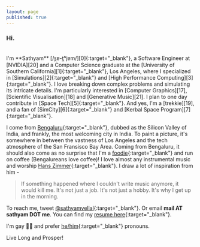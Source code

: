 ```yaml
---
layout: page
published: true
---
```


### Hi.

<br/>
I'm **Sathyam** [/s̪ɐ-t̪ʰjɐm/][0]{:target="_blank"}, a Software Engineer at [NVIDIA][20] and a Computer Science graduate at the [University of Southern California][1]{:target="_blank"}, Los Angeles, where I specialized in [Simulations][2]{:target="_blank"} and [High Performance Computing][3]{:target="_blank"}. I love breaking down complex problems and simulating its intricate details. I'm particularly interested in [Computer Graphics][17], [Scientific Visualisation][18] and [Generative Music][21]. I plan to one day contribute in [Space Tech][5]{:target="_blank"}. And yes, I'm a [trekkie][19], and a fan of [SimCity][6]{:target="_blank"} and [Kerbal Space Program][7]{:target="_blank"}.

I come from [Bengaluru][8]{:target="_blank"}, dubbed as the Silicon Valley of India, and frankly, the most welcoming city in India. To paint a picture, it's somewhere in between the vastness of Los Angeles and the tech atmosphere of the San Fransisco Bay Area. Coming from Bengaluru, it should also come as no surprise that I'm a [foodie][9]{:target="_blank"} and run on coffee (Bengalureans love coffee)! I love almost any instrumental music and worship [Hans Zimmer][11]{:target="_blank"}. I draw a lot of inspiration from him -

> If something happened where I couldn't write music anymore, it would kill me. It's not just a job. It's not just a hobby. It's why I get up in the morning.

To reach me, tweet [@sathyamvellal][12]{:target="_blank"}. Or email **mail AT sathyam DOT me**. You can find my [resume here][13]{:target="_blank"}.

I'm gay 🏳️‍🌈 and prefer [he/him][16]{:target="_blank"} pronouns.

Live Long and Prosper! <i class="fal fa-hand-spock"></i>

[0]: https://en.wikipedia.org/wiki/International_Phonetic_Alphabet
[1]: http://www.usc.edu/
[2]: https://en.wikipedia.org/wiki/Simulation
[3]: https://en.wikipedia.org/wiki/Supercomputer
[4]: https://github.com/sathyamvellal
[5]: https://en.wikipedia.org/wiki/Outline_of_space_technology
[6]: http://www.simcity.com/
[7]: https://kerbalspaceprogram.com/
[8]: https://en.wikipedia.org/wiki/Bangalore
[9]: https://en.wikipedia.org/wiki/Culture_of_Bangalore#Cuisine
[10]: https://en.wikipedia.org/wiki/Coffee
[11]: https://en.wikipedia.org/wiki/Hans_Zimmer
[12]: https://twitter.com/sathyamvellal
[13]: /resume
[14]: /resume-long
[15]: https://en.wikipedia.org/wiki/Agent-based_model
[16]: http://my.pronoun.is/he
[17]: https://en.wikipedia.org/wiki/Computer_graphics
[18]: https://en.wikipedia.org/wiki/Scientific_visualization
[19]: https://en.wikipedia.org/wiki/Trekkie
[20]: https://en.wikipedia.org/wiki/NVIDIA
[21]: https://en.wikipedia.org/wiki/Generative_music
